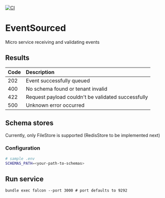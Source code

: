 [![CI](https://github.com/tstaetter/event-bin-microservice/actions/workflows/spec.yml/badge.svg?branch=main)](https://github.com/tstaetter/event-bin-microservice/actions/workflows/spec.yml)

# EventSourced

Micro service receiving and validating events

## Results

| Code   |      Description
|----------|:-------------
| 202 | Event successfully queued
| 400 | No schema found or tenant invalid
| 422 | Request payload couldn't be validated successfully
| 500 | Unknown error occurred

## Schema stores

Currently, only FileStore is supported (RedisStore to be implemented next)

### Configuration

```bash
# sample .env
SCHEMAS_PATH=<your-path-to-schemas>
```

## Run service

```
bundle exec falcon --port 3000 # port defaults to 9292
```
